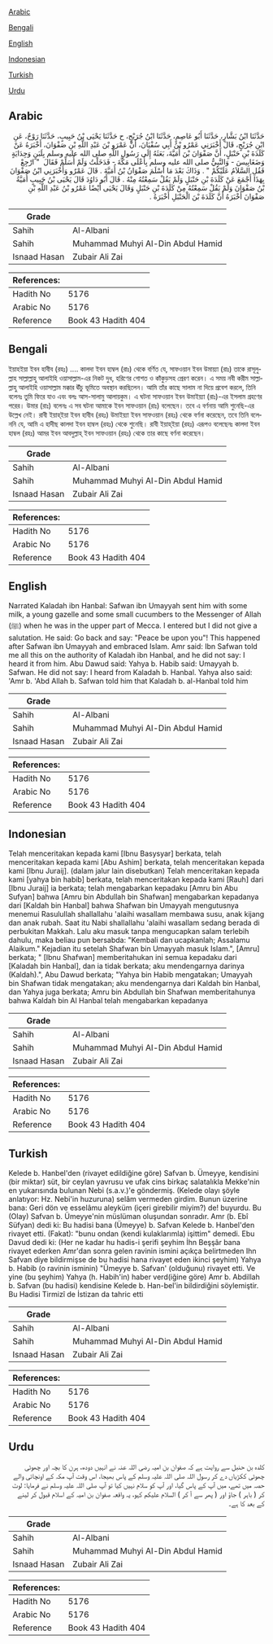 [Arabic](#arabic)

[Bengali](#bengali)

[English](#english)

[Indonesian](#indonesian)

[Turkish](#turkish)

[Urdu](#urdu)

## Arabic


<div dir="rtl" lang="ar" style={{fontSize:'larger',backgroundColor:'#f8f9fa',padding:20}}>
حَدَّثَنَا ابْنُ بَشَّارٍ، حَدَّثَنَا أَبُو عَاصِمٍ، حَدَّثَنَا ابْنُ جُرَيْجٍ، ح حَدَّثَنَا يَحْيَى بْنُ حَبِيبٍ، حَدَّثَنَا رَوْحٌ، عَنِ ابْنِ جُرَيْجٍ، قَالَ أَخْبَرَنِي عَمْرُو بْنُ أَبِي سُفْيَانَ، أَنَّ عَمْرَو بْنَ عَبْدِ اللَّهِ بْنِ صَفْوَانَ، أَخْبَرَهُ عَنْ كَلَدَةَ بْنِ حَنْبَلٍ، أَنَّ صَفْوَانَ بْنَ أُمَيَّةَ، بَعَثَهُ إِلَى رَسُولِ اللَّهِ صلى الله عليه وسلم بِلَبَنٍ وَجِدَايَةٍ وَضَغَابِيسَ - وَالنَّبِيُّ صلى الله عليه وسلم بِأَعْلَى مَكَّةَ - فَدَخَلْتُ وَلَمْ أُسَلِّمْ فَقَالَ ‏ "‏ ارْجِعْ فَقُلِ السَّلاَمُ عَلَيْكُمْ ‏"‏ ‏.‏ وَذَاكَ بَعْدَ مَا أَسْلَمَ صَفْوَانُ بْنُ أُمَيَّةَ ‏.‏ قَالَ عَمْرٌو وَأَخْبَرَنِي ابْنُ صَفْوَانَ بِهَذَا أَجْمَعَ عَنْ كَلَدَةَ بْنِ حَنْبَلٍ وَلَمْ يَقُلْ سَمِعْتُهُ مِنْهُ ‏.‏ قَالَ أَبُو دَاوُدَ قَالَ يَحْيَى بْنُ حَبِيبٍ أُمَيَّةُ بْنُ صَفْوَانَ وَلَمْ يَقُلْ سَمِعْتُهُ مِنْ كَلَدَةَ بْنِ حَنْبَلٍ وَقَالَ يَحْيَى أَيْضًا عَمْرُو بْنُ عَبْدِ اللَّهِ بْنِ صَفْوَانَ أَخْبَرَهُ أَنَّ كَلَدَةَ بْنَ الْحَنْبَلِ أَخْبَرَهُ ‏.‏
</div>
<div style={{backgroundColor:'#f8f9fa',padding:20, marginBottom: 10}}><table> <thead> <tr> <th>Grade</th> <th></th> </tr> </thead> <tbody> <tr><td>Sahih</td><td>Al-Albani</td></tr><tr><td>Sahih</td><td>Muhammad Muhyi Al-Din Abdul Hamid</td></tr><tr><td>Isnaad Hasan</td><td>Zubair Ali Zai</td></tr></tbody></table><table> <thead> <tr> <th>References:</th> <th></th> </tr> </thead> <tbody><tr><td>Hadith No</td><td>5176</td></tr><tr><td>Arabic No</td><td>5176</td></tr><tr><td>Reference</td><td>Book 43 Hadith 404</td></tr></tbody></table></div>

## Bengali


<div dir="ltr" lang="bn" style={{fontSize:'larger',backgroundColor:'#f8f9fa',padding:20}}>
ইয়াহইয়া ইবন হাবীব (রহঃ) .... কালদা ইবন হাম্বল (রাঃ) থেকে বর্ণিত যে, সাফওয়ান ইবন উমায়্যা (রাঃ) তাকে রাসূলুল্লাহ সাল্লাল্লাহু আলাইহি ওয়াসাল্লাম-এর নিকট দুধ, হরিণের গোশত ও কাঁকুড়সহ প্রেরণ করেন। এ সময় নবী করীম সাল্লাল্লাহু আলাইহি ওয়াসাল্লাম মক্কার ঊঁচু ভূমিতে অবস্থান করছিলেন। আমি তাঁর কাছে সালাম না দিয়ে প্রবেশ করলে, তিনি বলেনঃ তুমি ফিরে যাও এবং বলঃ আস-সালামু আলায়কুম। এ ঘটনা সাফওয়ান ইবন উমাইয়্যা (রাঃ)-এর ইসলাম গ্রহণের পরের। উমার (রাঃ) বলেনঃ এ সব ঘটনা আমাকে ইবন সাফওয়ান (রাঃ) বলেছেন। তবে এ বর্ণনায় আমি শুনেছি-এর উল্লেখ নেই। রাবী ইয়াহ্‌ইয়া ইবন হাবীব (রহঃ) উমাইয়্যা ইবন সাফওয়ান (রহঃ) থেকে বর্ণনা করেছেন, তবে তিনি বলেননি যে, আমি এ হাদীছ কালদা ইবন হাম্বল (রহঃ) থেকে শুনেছি। রাবী ইয়াহ্‌ইয়া (রহঃ) এরূপও বলেছেনঃ কালদা ইবন হাম্বল (রহঃ) আমর ইবন আবদুল্লাহ্‌ ইবন সাফওয়ান (রহঃ) থেকে তার কাছে বর্ণনা করেছেন।
</div>
<div style={{backgroundColor:'#f8f9fa',padding:20, marginBottom: 10}}><table> <thead> <tr> <th>Grade</th> <th></th> </tr> </thead> <tbody> <tr><td>Sahih</td><td>Al-Albani</td></tr><tr><td>Sahih</td><td>Muhammad Muhyi Al-Din Abdul Hamid</td></tr><tr><td>Isnaad Hasan</td><td>Zubair Ali Zai</td></tr></tbody></table><table> <thead> <tr> <th>References:</th> <th></th> </tr> </thead> <tbody><tr><td>Hadith No</td><td>5176</td></tr><tr><td>Arabic No</td><td>5176</td></tr><tr><td>Reference</td><td>Book 43 Hadith 404</td></tr></tbody></table></div>

## English


<div dir="ltr" lang="en" style={{fontSize:'larger',backgroundColor:'#f8f9fa',padding:20}}>
Narrated Kaladah ibn Hanbal: Safwan ibn Umayyah sent him with some milk, a young gazelle and some small cucumbers to the Messenger of Allah (ﷺ) when he was in the upper part of Mecca. I entered but I did not give a salutation. He said: Go back and say: "Peace be upon you"! This happened after Safwan ibn Umayyah and embraced Islam. Amr said: Ibn Safwan told me all this on the authority of Kaladah ibn Hanbal, and he did not say: I heard it from him. Abu Dawud said: Yahya b. Habib said: Umayyah b. Safwan. He did not say: I heard from Kaladah b. Hanbal. Yahya also said: 'Amr b. 'Abd Allah b. Safwan told him that Kaladah b. al-Hanbal told him
</div>
<div style={{backgroundColor:'#f8f9fa',padding:20, marginBottom: 10}}><table> <thead> <tr> <th>Grade</th> <th></th> </tr> </thead> <tbody> <tr><td>Sahih</td><td>Al-Albani</td></tr><tr><td>Sahih</td><td>Muhammad Muhyi Al-Din Abdul Hamid</td></tr><tr><td>Isnaad Hasan</td><td>Zubair Ali Zai</td></tr></tbody></table><table> <thead> <tr> <th>References:</th> <th></th> </tr> </thead> <tbody><tr><td>Hadith No</td><td>5176</td></tr><tr><td>Arabic No</td><td>5176</td></tr><tr><td>Reference</td><td>Book 43 Hadith 404</td></tr></tbody></table></div>

## Indonesian


<div dir="ltr" lang="id" style={{fontSize:'larger',backgroundColor:'#f8f9fa',padding:20}}>
Telah menceritakan kepada kami [Ibnu Basysyar] berkata, telah menceritakan kepada kami [Abu Ashim] berkata, telah menceritakan kepada kami [Ibnu Juraij]. (dalam jalur lain disebutkan) Telah menceritakan kepada kami [yahya bin habib] berkata, telah menceritakan kepada kami [Rauh] dari [Ibnu Juraij] ia berkata; telah mengabarkan kepadaku [Amru bin Abu Sufyan] bahwa [Amru bin Abdullah bin Shafwan] mengabarkan kepadanya dari [Kaldah bin Hanbal] bahwa Shafwan bin Umayyah mengutusnya menemui Rasulullah shallallahu 'alaihi wasallam membawa susu, anak kijang dan anak rubah. Saat itu Nabi shallallahu 'alaihi wasallam sedang berada di perbukitan Makkah. Lalu aku masuk tanpa mengucapkan salam terlebih dahulu, maka beliau pun bersabda: "Kembali dan ucapkanlah; Assalamu Alaikum." Kejadian itu setelah Shafwan bin Umayyah masuk Islam.", [Amru] berkata; " [Ibnu Shafwan] memberitahukan ini semua kepadaku dari [Kaladah bin Hanbal], dan ia tidak berkata; aku mendengarnya darinya (Kaldah).", Abu Dawud berkata; "Yahya bin Habib mengatakan; Umayyah bin Shafwan tidak mengatakan; aku mendengarnya dari Kaldah bin Hanbal, dan Yahya juga berkata; Amru bin Abdullah bin Shafwan memberitahunya bahwa Kaldah bin Al Hanbal telah mengabarkan kepadanya
</div>
<div style={{backgroundColor:'#f8f9fa',padding:20, marginBottom: 10}}><table> <thead> <tr> <th>Grade</th> <th></th> </tr> </thead> <tbody> <tr><td>Sahih</td><td>Al-Albani</td></tr><tr><td>Sahih</td><td>Muhammad Muhyi Al-Din Abdul Hamid</td></tr><tr><td>Isnaad Hasan</td><td>Zubair Ali Zai</td></tr></tbody></table><table> <thead> <tr> <th>References:</th> <th></th> </tr> </thead> <tbody><tr><td>Hadith No</td><td>5176</td></tr><tr><td>Arabic No</td><td>5176</td></tr><tr><td>Reference</td><td>Book 43 Hadith 404</td></tr></tbody></table></div>

## Turkish


<div dir="ltr" lang="tr" style={{fontSize:'larger',backgroundColor:'#f8f9fa',padding:20}}>
Kelede b. Hanbel'den (rivayet edildiğine göre) Safvan b. Ümeyye, kendisini (bir miktar) süt, bir ceylan yavrusu ve ufak cins birkaç salatalıkla Mekke'nin en yukarısında bulunan Nebi (s.a.v.)'e göndermiş. (Kelede olayı şöyle anlatıyor: Hz. Nebi'in huzuruna) selâm vermeden girdim. Bunun üzerine bana: Geri dön ve esselâmu aleyküm (içeri girebilir miyim?) de! buyurdu. Bu (Olay) Safvan b. Ümeyye'nin müslüman oluşundan sonradır. Amr (b. Ebî Süfyan) dedi ki: Bu hadisi bana (Ümeyye) b. Safvan Ke­lede b. Hanbel'den rivayet etti. (Fakat): "bunu ondan (kendi kulaklarım­la) işittim" demedi. Ebu Davud dedi ki: (Her ne kadar hu hadis-i şerifi şeyhim İhn Beşşâr bana rivayet ederken Amr'dan sonra gelen ravinin ismini açıkça belirt­meden Ihn Safvan diye bildirmişse de bu hadisi hana rivayet eden ikinci şeyhim) Yahya b. Habib (o ravinin isminin) "Ümeyye b. Safvan' (olduğu­nu) rivayet etti. Ve yine (bu şeyhim) Yahya (h. Habih'in) haber verd(iği­ne göre) Amr b. Abdillah b. Safvan (bu hadisi) kendisine Kelede b. Han-bel'in bildirdiğini söylemiştir. Bu Hadisi Tirmizî de İstizan da tahric etti
</div>
<div style={{backgroundColor:'#f8f9fa',padding:20, marginBottom: 10}}><table> <thead> <tr> <th>Grade</th> <th></th> </tr> </thead> <tbody> <tr><td>Sahih</td><td>Al-Albani</td></tr><tr><td>Sahih</td><td>Muhammad Muhyi Al-Din Abdul Hamid</td></tr><tr><td>Isnaad Hasan</td><td>Zubair Ali Zai</td></tr></tbody></table><table> <thead> <tr> <th>References:</th> <th></th> </tr> </thead> <tbody><tr><td>Hadith No</td><td>5176</td></tr><tr><td>Arabic No</td><td>5176</td></tr><tr><td>Reference</td><td>Book 43 Hadith 404</td></tr></tbody></table></div>

## Urdu


<div dir="rtl" lang="ur" style={{fontSize:'larger',backgroundColor:'#f8f9fa',padding:20}}>
کلدہ بن حنبل سے روایت ہے کہ صفوان بن امیہ رضی اللہ عنہ نے انہیں دودھ، ہرن کا بچہ اور چھوٹی چھوٹی ککڑیاں دے کر رسول اللہ صلی اللہ علیہ وسلم کے پاس بھیجا، اس وقت آپ مکہ کے اونچائی والے حصہ میں تھے، میں آپ کے پاس گیا، اور آپ کو سلام نہیں کیا تو آپ صلی اللہ علیہ وسلم نے فرمایا: لوٹ کر ( باہر ) جاؤ اور ( پھر سے آ کر ) السلام علیکم کہو، یہ واقعہ صفوان بن امیہ کے اسلام قبول کر لینے کے بعد کا ہے۔
</div>
<div style={{backgroundColor:'#f8f9fa',padding:20, marginBottom: 10}}><table> <thead> <tr> <th>Grade</th> <th></th> </tr> </thead> <tbody> <tr><td>Sahih</td><td>Al-Albani</td></tr><tr><td>Sahih</td><td>Muhammad Muhyi Al-Din Abdul Hamid</td></tr><tr><td>Isnaad Hasan</td><td>Zubair Ali Zai</td></tr></tbody></table><table> <thead> <tr> <th>References:</th> <th></th> </tr> </thead> <tbody><tr><td>Hadith No</td><td>5176</td></tr><tr><td>Arabic No</td><td>5176</td></tr><tr><td>Reference</td><td>Book 43 Hadith 404</td></tr></tbody></table></div>
